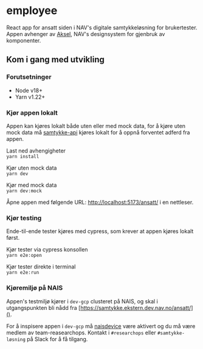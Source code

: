 # employee
React app for ansatt siden i NAV's digitale samtykkeløsning for brukertester. Appen avhenger av [Aksel](https://aksel.nav.no/), NAV's designsystem for gjenbruk av komponenter.

## Kom i gang med utvikling

### Forutsetninger
- Node v18+
- Yarn v1.22+

### Kjør appen lokalt
Appen kan kjøres lokalt både uten eller med mock data, for å kjøre uten mock data må [samtykke-api](https://github.com/navikt/samtykke-api) kjøres lokalt for å oppnå forventet adferd fra appen.

Last ned avhengigheter \
`yarn install`

Kjør uten mock data \
`yarn dev`

Kjør med mock data \
`yarn dev:mock` 

Åpne appen med følgende URL: [http://localhost:5173/ansatt/]() i en nettleser.

### Kjør testing
Ende-til-ende tester kjøres med cypress, som krever at appen kjøres lokalt først.

Kjør tester via cypress konsollen \
`yarn e2e:open`

Kjør tester direkte i terminal \
`yarn e2e:run`

### Kjøremiljø på NAIS
Appen's testmiljø kjører i `dev-gcp` clusteret på NAIS, og skal i utgangspunkten bli nådd fra [https://samtykke.ekstern.dev.nav.no/ansatt/]().

For å inspisere appen i `dev-gcp` må [naisdevice](https://doc.nais.io/device/) være aktivert og du må være medlem av team-reasearchops. Kontakt i `#researchops` eller `#samtykke-løsning` på Slack for å få tilgang.